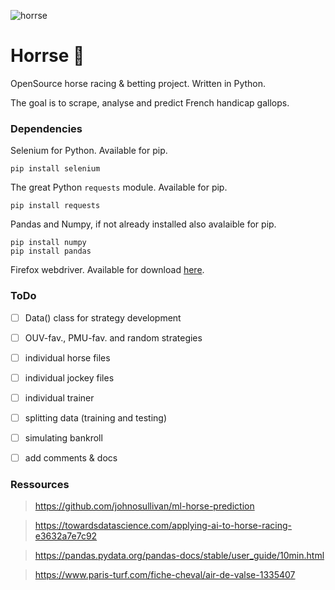 ![horrse](https://cdn2.paris-turf.com/medias/_original/turf/CHEV/PHOTO/407/1335407_PHW_air_de_valse.jpg)

# Horrse :horse:

OpenSource horse racing &amp; betting project. Written in Python.

The goal is to scrape, analyse and predict French handicap gallops.

### Dependencies

Selenium for Python. Available for pip.
```
pip install selenium
```

The great Python `requests` module. Available for pip.
```
pip install requests
```

Pandas and Numpy, if not already installed also avalaible for pip.
```
pip install numpy
pip install pandas
```

Firefox webdriver. Available for download [here](https://github.com/mozilla/geckodriver/releases).

### ToDo

- [ ] Data() class for strategy development

- [ ] OUV-fav., PMU-fav. and random strategies

- [ ] individual horse files

- [ ] individual jockey files

- [ ] individual trainer

- [ ] splitting data (training and testing)

- [ ] simulating bankroll

- [ ] add comments & docs

### Ressources

> https://github.com/johnosullivan/ml-horse-prediction

> https://towardsdatascience.com/applying-ai-to-horse-racing-e3632a7e7c92

> https://pandas.pydata.org/pandas-docs/stable/user_guide/10min.html

> https://www.paris-turf.com/fiche-cheval/air-de-valse-1335407
